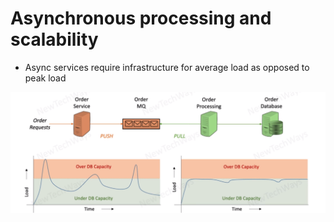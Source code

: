 # Asynchronous processing and scalability

- Async services require infrastructure for average load as opposed to peak load

![Alt text](./images/image-14.png)

